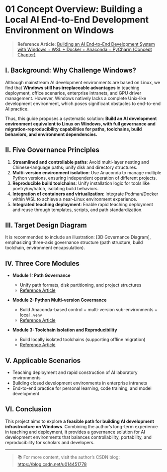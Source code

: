 # 01 Concept Overview: Building a Local AI End-to-End Development Environment on Windows  


> **Reference Article**: [Building an AI End-to-End Development System with Windows + WSL + Docker + Anaconda + PyCharm (Concept Chapter)](https://aicity.blog.csdn.net/article/details/149055334)  


## I. Background: Why Challenge Windows?  

Although mainstream AI development environments are based on Linux, we find that **Windows still has irreplaceable advantages** in teaching deployment, office scenarios, enterprise intranets, and GPU driver management. However, Windows natively lacks a complete Unix-like development environment, which poses significant obstacles to end-to-end AI practice.  

Thus, this guide proposes a systematic solution: **Build an AI development environment equivalent to Linux on Windows, with full governance and migration-reproducibility capabilities for paths, toolchains, build behaviors, and environment dependencies.**  


## II. Five Governance Principles  

1. **Streamlined and controllable paths**: Avoid multi-layer nesting and Chinese-language paths; unify disk and directory structures.  
2. **Multi-version environment isolation**: Use Anaconda to manage multiple Python versions, ensuring independent operation of different projects.  
3. **Reproducible build toolchains**: Unify installation logic for tools like poetry/uv/hatch, isolating build behaviors.  
4. **Integration of containers and virtualization**: Integrate Podman/Docker within WSL to achieve a near-Linux environment experience.  
5. **Integrated teaching deployment**: Enable rapid teaching deployment and reuse through templates, scripts, and path standardization.  


## III. Target Design Diagram  

It is recommended to include an illustration: [3D Governance Diagram], emphasizing three-axis governance structure (path structure, build toolchain, environment encapsulation).  


## IV. Three Core Modules  

- **Module 1: Path Governance**  
  - Unify path formats, disk partitioning, and project structures  
  - [Reference Article](https://aicity.blog.csdn.net/article/details/149282848)  

- **Module 2: Python Multi-version Governance**  
  - Build Anaconda-based control + multi-version sub-environments + local `.venv`  
  - [Reference Article](https://aicity.blog.csdn.net/article/details/149284845)  

- **Module 3: Toolchain Isolation and Reproducibility**  
  - Build locally isolated toolchains (supporting offline migration)  
  - [Reference Article](https://aicity.blog.csdn.net/article/details/149287732)  


## V. Applicable Scenarios  

- Teaching deployment and rapid construction of AI laboratory environments  
- Building closed development environments in enterprise intranets  
- End-to-end practice for personal learning, code training, and model development  


## VI. Conclusion  

This project aims to explore **a feasible path for building AI development infrastructure on Windows**. Combining the author’s long-term experience in teaching and deployment, it provides a governance solution for AI development environments that balances controllability, portability, and reproducibility for scholars and developers.  


---

> 📚 For more content, visit the author’s CSDN blog:  
> https://blog.csdn.net/u014451778
